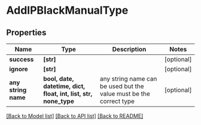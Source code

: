 # AddIPBlackManualType


## Properties
Name | Type | Description | Notes
------------ | ------------- | ------------- | -------------
**success** | **[str]** |  | [optional] 
**ignore** | **[str]** |  | [optional] 
**any string name** | **bool, date, datetime, dict, float, int, list, str, none_type** | any string name can be used but the value must be the correct type | [optional]

[[Back to Model list]](../README.md#documentation-for-models) [[Back to API list]](../README.md#documentation-for-api-endpoints) [[Back to README]](../README.md)


